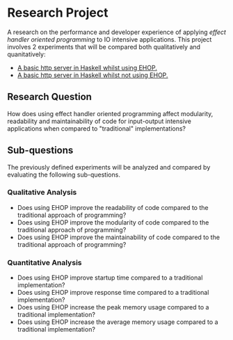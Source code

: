 <h1>Research Project</h1>
A research on the performance and developer experience of applying <i>effect handler oriented programming</i> to IO intensive applications. This project involves 2 experiments that will be compared both qualitatively and quanitatively:

<ul>
    <li>
        <a href="/code/ehop-http-server">A basic http server in Haskell whilst using EHOP.</a>
    </li>
    <li>
        <a href="#">A basic http server in Haskell whilst not using EHOP.</a>
    </li>
</ul>

<h2>Research Question</h2>
<p>How does using effect handler oriented programming affect modularity, readability and maintainability of code for input-output intensive applications when compared to "traditional" implementations?
</p>
<h2>Sub-questions</h2>
The previously defined experiments will be analyzed and compared by evaluating the following sub-questions.
<h3>Qualitative Analysis</h3>
<ul>
    <li>Does using EHOP improve the readability of code compared to the traditional approach of programming?</li>
    <li>Does using EHOP improve the modularity of code compared to the traditional approach of programming?</li>
    <li>Does using EHOP improve the maintainability of code compared to the traditional approach of programming?</li>
</ul>

<h3>Quantitative Analysis</h3>
<ul>
    <li>Does using EHOP improve startup time compared to a traditional implementation?</li>
    <li>Does using EHOP improve response time compared to a traditional implementation?</li>
    <li>Does using EHOP increase the peak memory usage compared to a traditional implementation?</li>
    <li>Does using EHOP increase the average memory usage compared to a traditional implementation?</li>
</ul>


